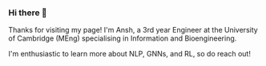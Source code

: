 ### Hi there 👋

<!--
**AsheriasI/AsheriasI** is a ✨ _special_ ✨ repository because its `README.md` (this file) appears on your GitHub profile.

Here are some ideas to get you started:

- 🔭 I’m currently working on ...
- 🌱 I’m currently learning ...
- 👯 I’m looking to collaborate on ...
- 🤔 I’m looking for help with ...
- 💬 Ask me about ...
- 📫 How to reach me: ...
- 😄 Pronouns: ...
- ⚡ Fun fact: ...
-->

Thanks for visiting my page! I'm Ansh, a 3rd year Engineer at the University of Cambridge (MEng) specialising in Information and Bioengineering.

I'm enthusiastic to learn more about NLP, GNNs, and RL, so do reach out! 
